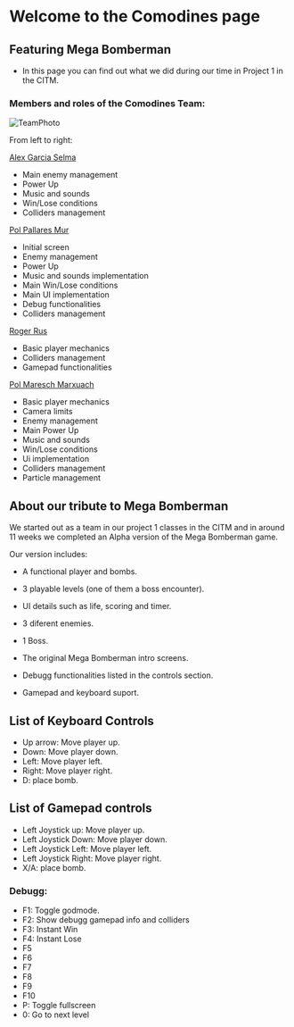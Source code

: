 # Welcome to the Comodines page

## Featuring Mega Bomberman

- In this page you can find out what we did during our time in Project 1 in the CITM.

### Members and roles of the Comodines Team:


![TeamPhoto](https://github.com/Zeta115/Comodines/blob/main/wiki/Images/TeamPhoto/TeamPhoto.jpg)

From left to right:

[Alex Garcia Selma](https://github.com/MaralGS)

- Main enemy management
- Power Up
- Music and sounds
- Win/Lose conditions
- Colliders management


[Pol Pallares Mur](https://github.com/Zeta115)

- Initial screen
- Enemy management
- Power Up
- Music and sounds implementation
- Main Win/Lose conditions
- Main UI implementation
- Debug functionalities
- Colliders management


[Roger Rus](https://github.com/rusroger)

- Basic player mechanics
- Colliders management
- Gamepad functionalities


[Pol Maresch Marxuach](https://github.com/rayolop20)

- Basic player mechanics
- Camera limits
- Enemy management
- Main Power Up
- Music and sounds
- Win/Lose conditions
- Ui implementation
- Colliders management
- Particle management


## About our tribute to Mega Bomberman

We started out as a team in our project 1 classes in the CITM and in around 11 weeks we completed an Alpha version of the Mega Bomberman game.

Our version includes:

- A functional player and bombs.

- 3 playable levels (one of them a boss encounter).

- UI details such as life, scoring and timer.

- 3 diferent enemies.

- 1 Boss.

- The original Mega Bomberman intro screens.

- Debugg functionalities listed in the controls section.

- Gamepad and keyboard suport.


## List of Keyboard Controls

- Up arrow: Move player up.
- Down: Move player down.
- Left: Move player left.
- Right: Move player right.
- D: place bomb.

## List of Gamepad controls

- Left Joystick up: Move player up.
- Left Joystick Down: Move player down.
- Left Joystick Left: Move player left.
- Left Joystick Right: Move player right.
- X/A: place bomb.

### Debugg:

- F1: Toggle godmode.
- F2: Show debugg gamepad info and colliders
- F3: Instant Win
- F4: Instant Lose
- F5
- F6
- F7
- F8
- F9
- F10
- P: Toggle fullscreen
- 0: Go to next level
